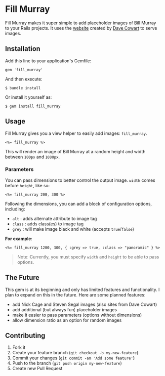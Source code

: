 # Fill Murray

Fill Murray makes it super simple to add placeholder images of Bill Murray to
your Rails projects. It uses the [website](http://www.fillmurray.com/) created
by [Dave Cowart](https://twitter.com/davecowart) to serve images.

## Installation

Add this line to your application's Gemfile:

    gem 'fill_murray'

And then execute:

    $ bundle install

Or install it yourself as:

    $ gem install fill_murray

## Usage

Fill Murray gives you a view helper to easily add images: `fill_murray`.

```erb
<%= fill_murray %>
```

This will render an image of Bill Murray at a random height and width between
`100px` and `1000px`.

### Parameters

You can pass dimensions to better control the output image. `width` comes before
`height`, like so:

```erb
<%= fill_murray 200, 300 %>
```

Following the dimensions, you can add a block of configuration options,
including:

* `alt` : adds alternate attribute to image tag
* `class` : adds class(es) to image tag
* `grey` : will make image black and white (accepts `true`/`false`)

**For example:**

```erb
<%= fill_murray 1200, 300, { :grey => true, :class => "panoramic" } %>
```

> Note: Currently, you must specify `width` and `height` to be able to pass
> options.

## The Future

This gem is at its beginning and only has limited features and functionality. I
plan to expand on this in the future. Here are some planned features:

* add Nick Cage and Steven Segal images (also sites from Dave Cowart)
* add additional (but always fun) placeholder images
* make it easier to pass parameters (options without dimensions)
* allow dimension ratio as an option for random images

## Contributing

1. Fork it
2. Create your feature branch (`git checkout -b my-new-feature`)
3. Commit your changes (`git commit -am 'Add some feature'`)
4. Push to the branch (`git push origin my-new-feature`)
5. Create new Pull Request

